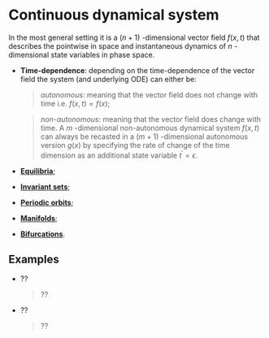 # Continuous dynamical system
In the most general setting it is a $(n+1)$ -dimensional vector field $f(x,t)$ that describes the pointwise in space and instantaneous dynamics of $n$ -dimensional state variables in phase space.

* __Time-dependence__: depending on the time-dependence of the vector field the system (and underlying ODE) can either be:
  > _autonomous_: meaning that the vector field does not change with time i.e. $f(x,t)=f(x)$;

  > _non-autonomous_: meaning that the vector field does change with time. A $m$ -dimensional non-autonomous dynamical system $f(x,t)$ can always be recasted in a $(m+1)$ -dimensional autonomous version $g(x)$ by specifying the rate of change of the time dimension as an additional state variable $t^{'}=\epsilon$.

* [__Equilibria__](Equilibrium.md);

* [__Invariant sets__](InvariantSet.md);

* [__Periodic orbits__](PeriodicOrbit.md);

* [__Manifolds__](Manifold.md);

* [__Bifurcations__](Bifurcation.md).

## Examples
* ??
  > ??

* ??
  > ??
